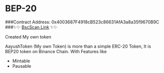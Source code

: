 # BEP-20

###Contract Address: 0x4003687F4918cB523c86631AfA3a8a35f9670B9C
###✨✨ [BscScan Link](https://testnet.bscscan.com/address/0x4003687F4918cB523c86631AfA3a8a35f9670B9C) ✨✨

Created My own token 

AayushToken (My own Token) is more than a simple ERC-20 Token, It is BEP20 token on Binance Chain. With Features like
- Mintable
- Pausable 
